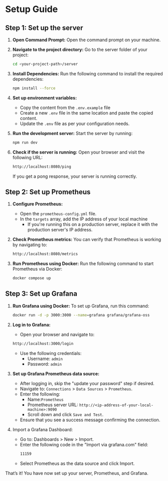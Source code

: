# Setup Guide

## Step 1: Set up the server

1. **Open Command Prompt:**
   Open the command prompt on your machine.

2. **Navigate to the project directory:**
   Go to the server folder of your project:

   ```bash
   cd <your-project-path>/server

   ```

3. **Install Dependencies:**
   Run the following command to install the required dependencies:

   ```bash
   npm install --force
   ```

4. **Set up environment variables:**
   - Copy the content from the `.env.example` file
   - Create a new `.env` file in the same location and paste the copied content.
   - Update the `.env` file as per your configuration needs.
5. **Run the development server:**
   Start the server by running:

   ```bash
   npm run dev
   ```

6. **Check if the server is running:**
   Open your browser and visit the following URL:

   ```bash
   http://localhost:8080/ping
   ```

   If you get a pong response, your server is running correctly.

## Step 2: Set up Prometheus

1. **Configure Prometheus:**

   - Open the `prometheus-config.yml` file.
   - In the `targets` array, add the IP address of your local machine
     - If you're running this on a production server, replace it with the production server's IP address.

2. **Check Prometheus metrics:**
   You can verify that Prometheus is working by navigating to:

   ```bash
   http://localhost:8080/metrics
   ```

3. **Run Prometheus using Docker:**
   Run the following command to start Prometheus via Docker:

   ```bash
   docker compose up
   ```

## Step 3: Set up Grafana

1. **Run Grafana using Docker:** To set up Grafana, run this command:

   ```bash
   docker run -d -p 3000:3000 --name=grafana grafana/grafana-oss
   ```

2. **Log in to Grafana:**

   - Open your browser and navigate to:

   ```bash
   http://localhost:3000/login
   ```

   - Use the following credentials:
     - Username: `admin`
     - Password: `admin`

3. **Set up Grafana Prometheus data source:**

   - After logging in, skip the "update your password" step if desired.
   - Navigate to: `Connections` > `Data Sources` > `Prometheus`.
   - Enter the following:
     - Name:`Prometheus`
     - Prometheus server URL: `http://<ip-address-of-your-local-machine>:9090`
     - Scroll down and click `Save and Test`.
   - Ensure that you see a success message confirming the connection.

4. Import a Grafana Dashboard:
   - Go to: Dashboards > New > Import.
   - Enter the following code in the "Import via grafana.com" field:
     ```bash
     11159
     ```
    - Select Prometheus as the data source and click Import.

That’s it! You have now set up your server, Prometheus, and Grafana.